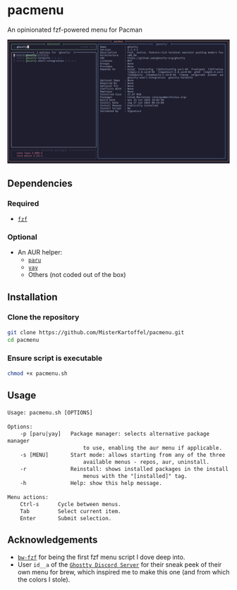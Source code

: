 # pacmenu

An opinionated fzf-powered menu for Pacman

<p align="center">
    <img src="images/preview.png" alt="Preview of the Uninstall menu" width="600">
</p>

## Dependencies

### Required
- [`fzf`](https://github.com/junegunn/fzf)

### Optional
- An AUR helper:
    - [`paru`](https://github.com/Morganamilo/paru)
    - [`yay`](https://github.com/Jguer/yay)
    - Others (not coded out of the box)

## Installation

### Clone the repository

```sh
git clone https://github.com/MisterKartoffel/pacmenu.git
cd pacmenu
```

### Ensure script is executable

```sh
chmod +x pacmenu.sh
```

## Usage

```text
Usage: pacmenu.sh [OPTIONS]

Options:
    -p [paru|yay]   Package manager: selects alternative package manager
                        to use, enabling the aur menu if applicable.
    -s [MENU]       Start mode: allows starting from any of the three
                        available menus - repos, aur, uninstall.
    -r              Reinstall: shows installed packages in the install
                        menus with the "[installed]" tag.
    -h              Help: show this help message.

Menu actions:
    Ctrl-s      Cycle between menus.
    Tab         Select current item.
    Enter       Submit selection.
```

## Acknowledgements

- [`bw-fzf`](https://github.com/radityaharya/bw-fzf) for being the first fzf menu script I dove deep into.
- User `id__a` of the [`Ghostty Discord Server`](https://discord.gg/ghostty) for their sneak peek of their own menu for brew, which inspired me to make this one (and from which the colors I stole).
